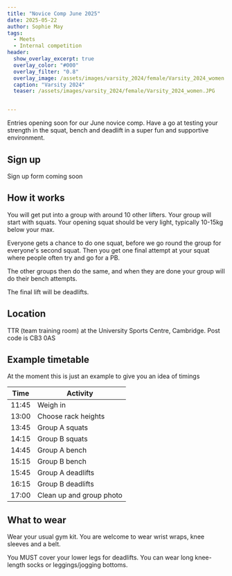 ```yaml
---
title: "Novice Comp June 2025"
date: 2025-05-22
author: Sophie May
tags:
  - Meets
  - Internal competition
header:
  show_overlay_excerpt: true
  overlay_color: "#000"
  overlay_filter: "0.8"
  overlay_image: /assets/images/varsity_2024/female/Varsity_2024_women.JPG
  caption: "Varsity 2024"
  teaser: /assets/images/varsity_2024/female/Varsity_2024_women.JPG


---
```


Entries opening soon for our June novice comp. Have a go at testing your strength in the squat, bench and deadlift in a super fun and supportive environment.

## Sign up

Sign up form coming soon

## How it works

You will get put into a group with around 10 other lifters. Your group will start with squats. Your opening squat should be very light, typically 10-15kg below your max.

Everyone gets a chance to do one squat, before we go round the group for everyone's second squat. Then you get one final attempt at your squat where people often try and go for a PB. 

The other groups then do the same, and when they are done your group will do their bench attempts.

The final lift will be deadlifts. 


## Location

TTR (team training room) at the University Sports Centre, Cambridge. Post code is CB3 0AS


## Example timetable

At the moment this is just an example to give you an idea of timings

| Time  | Activity                 |
|-------|--------------------------|
| 11:45 | Weigh in                 |
| 13:00 | Choose rack heights      |
| 13:45 | Group A squats           |
| 14:15 | Group B squats           |
| 14:45 | Group A bench            |
| 15:15 | Group B bench            |
| 15:45 | Group A deadlifts        |
| 16:15 | Group B deadlifts        |
| 17:00 | Clean up and group photo |


## What to wear

Wear your usual gym kit. You are welcome to wear wrist wraps, knee sleeves and a belt. 

You MUST cover your lower legs for deadlifts. You can wear long knee-length socks or leggings/jogging bottoms.
